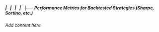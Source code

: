 ##### |   |   |   |   ├── Performance Metrics for Backtested Strategies (Sharpe, Sortino, etc.)

*Add content here*